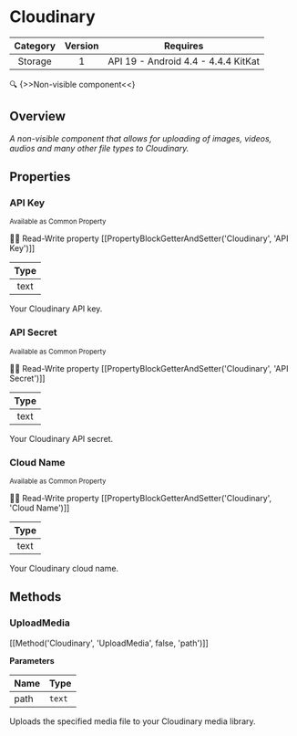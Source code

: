 # Cloudinary

| Category | Version | Requires |
|:--------:|:-------:|:--------:|
|Storage|1|API 19 - Android 4.4 - 4.4.4 KitKat|

:mag: {>>Non-visible component<<}

## Overview

_A non-visible component that allows for uploading of images, videos, audios and many other file types to Cloudinary._

## Properties

### API Key

<small>Available as Common Property</small>

:eyes::pencil: Read-Write property
[[PropertyBlockGetterAndSetter('Cloudinary', 'API Key')]]

| Type |
|:----:|
|text|

Your Cloudinary API key.

### API Secret

<small>Available as Common Property</small>

:eyes::pencil: Read-Write property
[[PropertyBlockGetterAndSetter('Cloudinary', 'API Secret')]]

| Type |
|:----:|
|text|

Your Cloudinary API secret.

### Cloud Name

<small>Available as Common Property</small>

:eyes::pencil: Read-Write property
[[PropertyBlockGetterAndSetter('Cloudinary', 'Cloud Name')]]

| Type |
|:----:|
|text|

Your Cloudinary cloud name.

## Methods

### UploadMedia



[[Method('Cloudinary', 'UploadMedia', false, 'path')]]

**Parameters**

| Name | Type |
|------|------|
|path|`text`|


Uploads the specified media file to your Cloudinary media library.